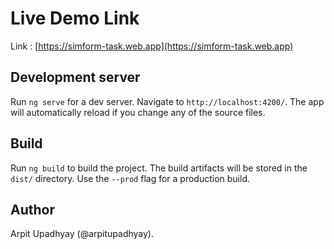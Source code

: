 # Live Demo Link

Link : [https://simform-task.web.app](https://simform-task.web.app)

## Development server

Run `ng serve` for a dev server. Navigate to `http://localhost:4200/`. The app will automatically reload if you change any of the source files.

## Build

Run `ng build` to build the project. The build artifacts will be stored in the `dist/` directory. Use the `--prod` flag for a production build.

## Author

Arpit Upadhyay (@arpitupadhyay).
